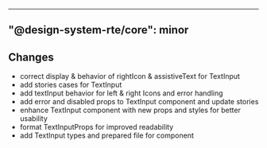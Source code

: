 ---
  "@design-system-rte/core": minor
  ---
  
  ## Changes

- correct display & behavior of rightIcon & assistiveText for TextInput
- add stories cases for TextInput
- add textInput behavior for left & right Icons and error handling
- add error and disabled props to TextInput component and update stories
- enhance TextInput component with new props and styles for better usability
- format TextInputProps for improved readability
- add TextInput types and prepared file for component
